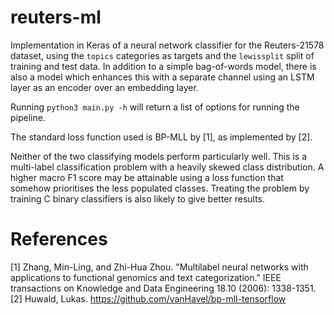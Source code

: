 # reuters-ml

Implementation in Keras of a neural network classifier for the Reuters-21578 dataset, using the `topics` categories as targets and the `lewissplit` split of training and test data. In addition to a simple bag-of-words model, there is also a model which enhances this with a separate channel using an LSTM layer as an encoder over an embedding layer.

Running ```python3 main.py -h``` will return a list of options for running the pipeline.

The standard loss function used is BP-MLL by [1], as implemented by [2].

Neither of the two classifying models perform particularly well. This is a multi-label classification problem with a heavily skewed class distribution. A higher macro F1 score may be attainable using a loss function that somehow prioritises the less populated classes. Treating the problem by training C binary classifiers is also likely to give better results.

# References
[1] Zhang, Min-Ling, and Zhi-Hua Zhou. "Multilabel neural networks with applications to functional genomics and text categorization." IEEE transactions on Knowledge and Data Engineering 18.10 (2006): 1338-1351.
[2] Huwald, Lukas. https://github.com/vanHavel/bp-mll-tensorflow